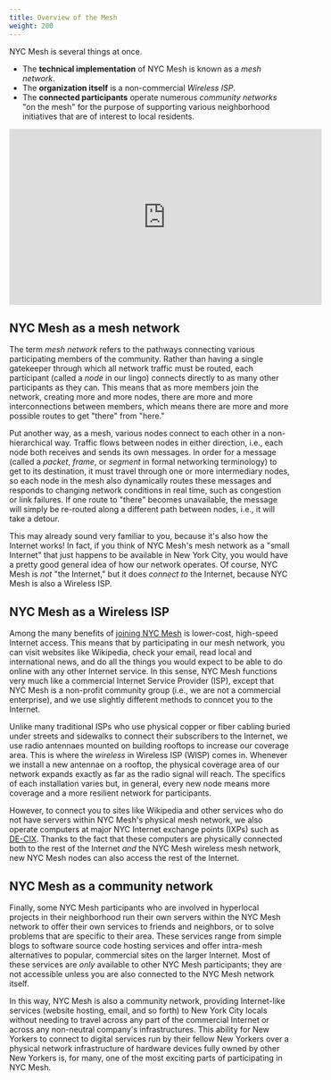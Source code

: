 ```yaml
---
title: Overview of the Mesh
weight: 200
---
```


NYC Mesh is several things at once.

* The **technical implementation** of NYC Mesh is known as a *mesh network*.
* The **organization itself** is a non-commercial *Wireless ISP*.
* The **connected participants** operate numerous *community networks* "on the mesh" for the purpose of supporting various neighborhood initiatives that are of interest to local residents.

<iframe width="560" height="315" style="display: block; margin: 0 auto;" src="https://www.youtube-nocookie.com/embed/glW_S9bKAHk?VIDEO_ID?version=3&playlist=glW_S9bKAHk" frameborder="0" allow="accelerometer; autoplay; encrypted-media; gyroscope; picture-in-picture" allowfullscreen="allowfullscreen"><p>
<a href="https://www.youtube-nocookie.com/embed/glW_S9bKAHk?VIDEO_ID?version=3&playlist=glW_S9bKAHk">Watch our short video introduction about how you can connect to NYC Mesh.</a>
</p></iframe>

## NYC Mesh as a mesh network

The term *mesh network* refers to the pathways connecting various participating members of the community. Rather than having a single gatekeeper through which all network traffic must be routed, each participant (called a *node* in our lingo) connects directly to as many other participants as they can. This means that as more members join the network, creating more and more nodes, there are more and more interconnections between members, which means there are more and more possible routes to get "there" from "here."

Put another way, as a mesh, various nodes connect to each other in a non-hierarchical way. Traffic flows between nodes in either direction, i.e., each node both receives and sends its own messages. In order for a message (called a *packet*, *frame*, or *segment* in formal networking terminology) to get to its destination, it must travel through one or more intermediary nodes, so each node in the mesh also dynamically routes these messages and responds to changing network conditions in real time, such as congestion or link failures. If one route to "there" becomes unavailable, the message will simply be re-routed along a different path between nodes, i.e., it will take a detour.

This may already sound very familiar to you, because it's also how the Internet works! In fact, if you think of NYC Mesh's mesh network as a "small Internet" that just happens to be available in New York City, you would have a pretty good general idea of how our network operates. Of course, NYC Mesh is *not* "the Internet," but it does *connect to* the Internet, because NYC Mesh is also a Wireless ISP.

## NYC Mesh as a Wireless ISP

Among the many benefits of [joining NYC Mesh](https://nycmesh.net/join) is lower-cost, high-speed Internet access. This means that by participating in our mesh network, you can visit websites like Wikipedia, check your email, read local and international news, and do all the things you would expect to be able to do online with any other Internet service. In this sense, NYC Mesh functions very much like a commercial Internet Service Provider (ISP), except that NYC Mesh is a non-profit community group (i.e., we are not a commercial enterprise), and we use slightly different methods to conncet you to the Internet.

Unlike many traditional ISPs who use physical copper or fiber cabling buried under streets and sidewalks to connect their subscribers to the Internet, we use radio antennaes mounted on building rooftops to increase our coverage area. This is where the *wireless* in Wireless ISP (WISP) comes in. Whenever we install a new antennae on a rooftop, the physical coverage area of our network expands exactly as far as the radio signal will reach. The specifics of each installation varies but, in general, every new node means more coverage and a more resilient network for participants.

However, to connect you to sites like Wikipedia and other services who do not have servers within NYC Mesh's physical mesh network, we also operate computers at major NYC Internet exchange points (IXPs) such as [DE-CIX](https://www.de-cix.net/en/locations/united-states/new-york). Thanks to the fact that these computers are physically connected both to the rest of the Internet *and* the NYC Mesh wireless mesh network, new NYC Mesh nodes can also access the rest of the Internet.

## NYC Mesh as a community network

Finally, some NYC Mesh participants who are involved in hyperlocal projects in their neighborhood run their own servers within the NYC Mesh network to offer their own services to friends and neighbors, or to solve problems that are specific to their area. These services range from simple blogs to software source code hosting services and offer intra-mesh alternatives to popular, commercial sites on the larger Internet. Most of these services are *only* available to other NYC Mesh participants; they are not accessible unless you are also connected to the NYC Mesh network itself.

In this way, NYC Mesh is also a community network, providing Internet-like services (website hosting, email, and so forth) to New York City locals without needing to travel across any part of the commercial Internet or across any non-neutral company's infrastructures. This ability for New Yorkers to connect to digital services run by their fellow New Yorkers over a physical network infrastructure of hardware devices fully owned by other New Yorkers is, for many, one of the most exciting parts of participating in NYC Mesh.
